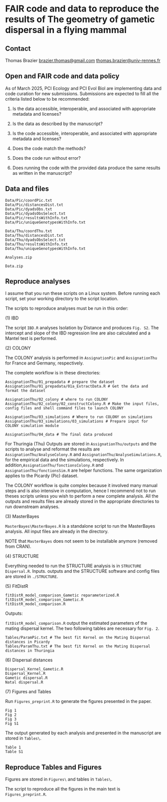 # FAIR code and data to reproduce the results of The geometry of gametic dispersal in a flying mammal



## Contact


Thomas Brazier
brazier.thomas@gmail.com
thomas.brazier@univ-rennes.fr



## Open and FAIR code and data policy

As of March 2025, PCI Ecology and PCI Evol Biol are implementing data and code curation for new submissions. Submissions are expected to fill all the criteria listed below to be recommended:

1. Is the data accessible, interoperable, and associated with appropriate metadata and licenses?

2. Is the data as described by the manuscript?

3. Is the code accessible, interoperable, and associated with appropriate metadata and licenses?

4. Does the code match the methods?

5. Does the code run without error?

6. Does running the code with the provided data produce the same results as written in the manuscript?


## Data and files

```
Data/Pic/coordPic.txt
Data/Pic/distancesDist.txt
Data/Pic/dyadsObs.txt
Data/Pic/dyadsObsSelect.txt
Data/Pic/resultsWithInfo.txt
Data/Pic/uniqueGenotypesWithInfo.txt
```

```
Data/Thu/coordThu.txt
Data/Thu/distancesDist.txt
Data/Thu/dyadsObsSelect.txt
Data/Thu/resultsWithInfo.txt
Data/Thu/uniqueGenotypesWithInfo.txt
```


`Analyses.zip`

`Data.zip`



## Reproduce analyses

I assume that you run these scripts on a Linux system. Before running each script, set your working directory to the script location.

The scripts to reproduce analyses must be run in this order:

(1) IBD

The script `IBD.R` analyses Isolation by Distance and produces `Fig. S2`. The intercept and slope of the IBD regression line are also calculated and a Mantel test is performed.


(2) COLONY

The COLONY analysis is performed in `AssignationPic` and `AssignationThu` for France and Germany, respectively.

The complete workflow is in these directories:

```
AssignationThu/01_prepadata # prepare the dataset
AssignationThu/01_prepadata/01a_ExtractData.R # Get the data and format the dataset

AssignationThu/02_colony # where to run COLONY
AssignationThu/02_colony/02_constructColony.R # Make the input files, config files and shell command files to launch COLONY

AssignationThu/03_simulations # Where to run COLONY on simulations
AssignationThu/03_simulations/03_simulations # Prepare input for COLONY simulation module

AssignationThu/04_data # The final data produced
```

For Thuringia (Thu) Outputs are stored in `AssignationThu/outputs` and the scripts to analyse and reformat the results are `AssignationThu/AnalyseColony.R` and `AssignationThu/AnalyseSimulations.R`, for the empirical data and the simulations, respectively. In addition,`AssignationThu/fonctionsColony.R` and `AssignationThu/fonctionsSim.R` are helper functions. The same organization applies to the Picardy (Pic) dataset.

The COLONY workflow is quite complex because it involved many manual steps and is also intensive in computation, hence I recommend not to run theses scripts unless you wish to perform a new complete analysis. All the outputs and results files are already stored in the appropriate directories to run downstream analyses.



(3) MasterBayes

`MasterBayes\MasterBayes.R` is a standalone script to run the MasterBayes analysis.
All input files are already in the directory.


NOTE that `MasterBayes` does not seem to be installable anymore (removed from CRAN).


(4) STRUCTURE

Everything needed to run the STRUCTURE analysis is in `STRUCTURE Dispersal.R`. Inputs. outputs and the STRUCTURE software and config files are stored in `./STRUCTURE`.


(5) FitDistR


```
fitDistR_model_comparison_Gametic reparameterized.R
fitDistR_model_comparison_Gametic.R
fitDistR_model_comparison.R
```

Outputs:

`fitDistR_model_comparison.R` output the estimated parameters of the mating dispersal kernel. The two following tables are necessary for `Fig. 2`.

```
Tables/ParamPic.txt # The best fit Kernel on the Mating Dispersal distances in Picardy
Tables/ParamThu.txt # The best fit Kernel on the Mating Dispersal distances in Thuringia
```

(6) Dispersal distances

```
Dispersal_Kernel_Gametic.R
Dispersal_Kernel.R
Gametic dispersal.R
Natal dispersal.R
```

(7) Figures and Tables

Run `Figures_preprint.R` to generate the figures presented in the paper.

```
Fig 1
Fig 2
Fig 3
Fig S1
```


The output generated by each analysis and presented in the manuscript are stored in `Tables\`.

```
Table 1
Table S1
```



## Reproduce Tables and Figures

Figures are stored in `Figures\` and tables in `Tables\`.

The script to reproduce all the figures in the main text is `Figures_preprint.R`.